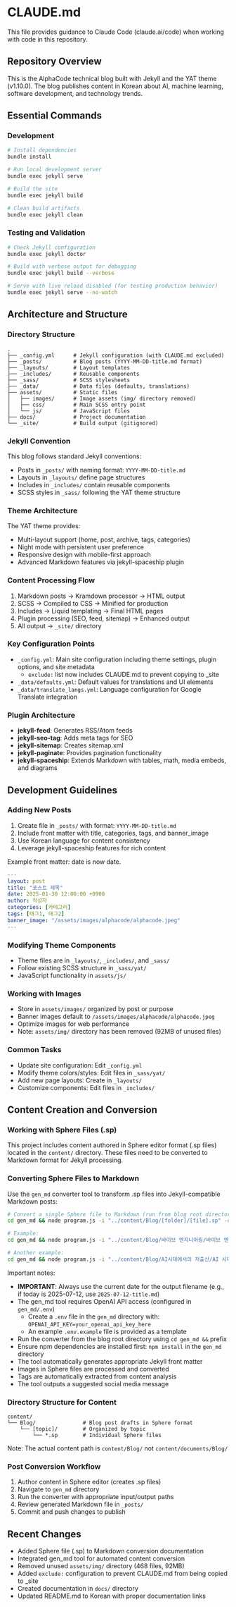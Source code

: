 # CLAUDE.md

This file provides guidance to Claude Code (claude.ai/code) when working with code in this repository.

## Repository Overview

This is the AlphaCode technical blog built with Jekyll and the YAT theme (v1.10.0). The blog publishes content in Korean about AI, machine learning, software development, and technology trends.

## Essential Commands

### Development

```bash
# Install dependencies
bundle install

# Run local development server
bundle exec jekyll serve

# Build the site
bundle exec jekyll build

# Clean build artifacts
bundle exec jekyll clean
```

### Testing and Validation

```bash
# Check Jekyll configuration
bundle exec jekyll doctor

# Build with verbose output for debugging
bundle exec jekyll build --verbose

# Serve with live reload disabled (for testing production behavior)
bundle exec jekyll serve --no-watch
```

## Architecture and Structure

### Directory Structure

```
.
├── _config.yml      # Jekyll configuration (with CLAUDE.md excluded)
├── _posts/          # Blog posts (YYYY-MM-DD-title.md format)
├── _layouts/        # Layout templates
├── _includes/       # Reusable components
├── _sass/           # SCSS stylesheets
├── _data/           # Data files (defaults, translations)
├── assets/          # Static files
│   ├── images/      # Image assets (img/ directory removed)
│   ├── css/         # Main SCSS entry point
│   └── js/          # JavaScript files
├── docs/            # Project documentation
└── _site/           # Build output (gitignored)
```

### Jekyll Convention

This blog follows standard Jekyll conventions:

- Posts in `_posts/` with naming format: `YYYY-MM-DD-title.md`
- Layouts in `_layouts/` define page structures
- Includes in `_includes/` contain reusable components
- SCSS styles in `_sass/` following the YAT theme structure

### Theme Architecture

The YAT theme provides:

- Multi-layout support (home, post, archive, tags, categories)
- Night mode with persistent user preference
- Responsive design with mobile-first approach
- Advanced Markdown features via jekyll-spaceship plugin

### Content Processing Flow

1. Markdown posts → Kramdown processor → HTML output
2. SCSS → Compiled to CSS → Minified for production
3. Includes → Liquid templating → Final HTML pages
4. Plugin processing (SEO, feed, sitemap) → Enhanced output
5. All output → `_site/` directory

### Key Configuration Points

- `_config.yml`: Main site configuration including theme settings, plugin options, and site metadata
  - `exclude:` list now includes CLAUDE.md to prevent copying to \_site
- `_data/defaults.yml`: Default values for translations and UI elements
- `_data/translate_langs.yml`: Language configuration for Google Translate integration

### Plugin Architecture

- **jekyll-feed**: Generates RSS/Atom feeds
- **jekyll-seo-tag**: Adds meta tags for SEO
- **jekyll-sitemap**: Creates sitemap.xml
- **jekyll-paginate**: Provides pagination functionality
- **jekyll-spaceship**: Extends Markdown with tables, math, media embeds, and diagrams

## Development Guidelines

### Adding New Posts

1. Create file in `_posts/` with format: `YYYY-MM-DD-title.md`
2. Include front matter with title, categories, tags, and banner_image
3. Use Korean language for content consistency
4. Leverage jekyll-spaceship features for rich content

Example front matter: date is now date.

```yaml
---
layout: post
title: "포스트 제목"
date: 2025-01-30 12:00:00 +0900
author: 작성자
categories: [카테고리]
tags: [태그1, 태그2]
banner_image: "/assets/images/alphacode/alphacode.jpeg"
---
```

### Modifying Theme Components

- Theme files are in `_layouts/`, `_includes/`, and `_sass/`
- Follow existing SCSS structure in `_sass/yat/`
- JavaScript functionality in `assets/js/`

### Working with Images

- Store in `assets/images/` organized by post or purpose
- Banner images default to `/assets/images/alphacode/alphacode.jpeg`
- Optimize images for web performance
- Note: `assets/img/` directory has been removed (92MB of unused files)

### Common Tasks

- Update site configuration: Edit `_config.yml`
- Modify theme colors/styles: Edit files in `_sass/yat/`
- Add new page layouts: Create in `_layouts/`
- Customize components: Edit files in `_includes/`

## Content Creation and Conversion

### Working with Sphere Files (.sp)

This project includes content authored in Sphere editor format (.sp files) located in the `content/` directory. These files need to be converted to Markdown format for Jekyll processing.

### Converting Sphere Files to Markdown

Use the `gen_md` converter tool to transform .sp files into Jekyll-compatible Markdown posts:

```bash
# Convert a single Sphere file to Markdown (run from blog root directory)
cd gen_md && node program.js -i "../content/Blog/[folder]/[file].sp" -o "../_posts/YYYY-MM-DD-post-title.md"

# Example:
cd gen_md && node program.js -i "../content/Blog/바이브 엔지니어링/바이브 엔지니어링: 코드 다음으로 AI가 정복할 영역.sp" -o "../_posts/2025-07-12-vibe-engineering.md"

# Another example:
cd gen_md && node program.js -i "../content/Blog/AI시대에서의 저출산/AI 시대, 더 적은 게 더 큰 힘이다.sp" -o "../_posts/2025-08-02-ai-less-is-more.md"
```

Important notes:

- **IMPORTANT**: Always use the current date for the output filename (e.g., if today is 2025-07-12, use `2025-07-12-title.md`)
- The gen_md tool requires OpenAI API access (configured in `gen_md/.env`)
  - Create a `.env` file in the `gen_md` directory with: `OPENAI_API_KEY=your_openai_api_key_here`
  - An example `.env.example` file is provided as a template
- Run the converter from the blog root directory using `cd gen_md &&` prefix
- Ensure npm dependencies are installed first: `npm install` in the `gen_md` directory
- The tool automatically generates appropriate Jekyll front matter
- Images in Sphere files are processed and converted
- Tags are automatically extracted from content analysis
- The tool outputs a suggested social media message

### Directory Structure for Content

```
content/
└── Blog/               # Blog post drafts in Sphere format
    └── [topic]/        # Organized by topic
        └── *.sp        # Individual Sphere files
```

Note: The actual content path is `content/Blog/` not `content/documents/Blog/`

### Post Conversion Workflow

1. Author content in Sphere editor (creates .sp files)
2. Navigate to `gen_md` directory
3. Run the converter with appropriate input/output paths
4. Review generated Markdown file in `_posts/`
5. Commit and push changes to publish

## Recent Changes

- Added Sphere file (.sp) to Markdown conversion documentation
- Integrated gen_md tool for automated content conversion
- Removed unused `assets/img/` directory (468 files, 92MB)
- Added `exclude:` configuration to prevent CLAUDE.md from being copied to \_site
- Created documentation in `docs/` directory
- Updated README.md to Korean with proper documentation links
